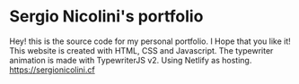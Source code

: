 # Sergio Nicolini's portfolio
Hey! this is the source code for my personal portfolio. I Hope that you like it!
This website is created with HTML, CSS and Javascript. The typewriter animation is made with TypewriterJS v2.
Using Netlify as hosting.
https://sergionicolini.cf
